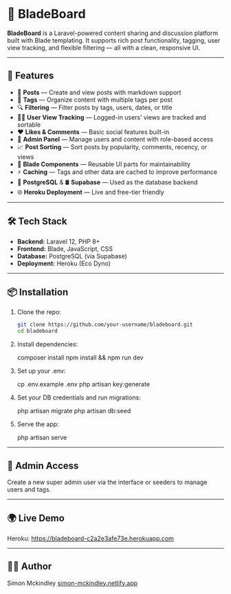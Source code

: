 # 🧠 BladeBoard

**BladeBoard** is a Laravel-powered content sharing and discussion platform built with Blade templating. It supports rich post functionality, tagging, user view tracking, and flexible filtering — all with a clean, responsive UI.

---

## 🚀 Features

- 📝 **Posts** — Create and view posts with markdown support
- 🔖 **Tags** — Organize content with multiple tags per post
- 🔍 **Filtering** — Filter posts by tags, users, dates, or title
- 🧑‍💻 **User View Tracking** — Logged-in users’ views are tracked and sortable
- ❤️ **Likes & Comments** — Basic social features built-in
- 🔐 **Admin Panel** — Manage users and content with role-based access
- 📈 **Post Sorting** — Sort posts by popularity, comments, recency, or views
- 🧵 **Blade Components** — Reusable UI parts for maintainability
- ⚡ **Caching** — Tags and other data are cached to improve performance
- 🐘 **PostgreSQL** & 🛢️ **Supabase** — Used as the database backend
- 🌐 **Heroku Deployment** — Live and free-tier friendly

---

## 🛠️ Tech Stack

- **Backend:** Laravel 12, PHP 8+
- **Frontend:** Blade, JavaScript, CSS
- **Database:** PostgreSQL (via Supabase)
- **Deployment:** Heroku (Eco Dyno)

---

## 📦 Installation

1. Clone the repo:

   ```bash
   git clone https://github.com/your-username/bladeboard.git
   cd bladeboard

2. Install dependencies:

    composer install
    npm install && npm run dev

3. Set up your .env:

    cp .env.example .env
    php artisan key:generate

4. Set your DB credentials and run migrations:

    php artisan migrate
    php artisan db:seed

5. Serve the app:

    php artisan serve

---

## 🔐 Admin Access

Create a new super admin user via the interface or seeders to manage users and tags.

---

## 🌍 Live Demo

Heroku: <https://bladeboard-c2a2e3afe73e.herokuapp.com>

---

## 👨‍💻 Author

Simon Mckindley
[simon-mckindley.netlify.app](https://simon-mckindley.netlify.app/)
